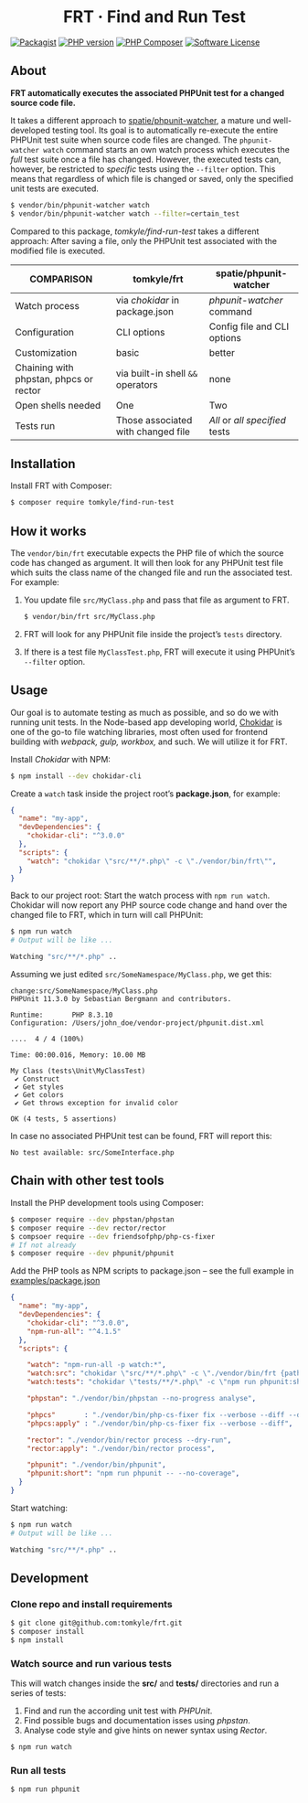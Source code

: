 <h1 align="center">FRT · Find and Run Test</h1>

[![Packagist](https://img.shields.io/packagist/v/tomkyle/find-run-test.svg?style=flat)](https://packagist.org/packages/tomkyle/find-run-test )
[![PHP version](https://img.shields.io/packagist/php-v/tomkyle/find-run-test.svg)](https://packagist.org/packages/tomkyle/find-run-test )
[![PHP Composer](https://github.com/tomkyle/frt/actions/workflows/php.yml/badge.svg)](https://github.com/tomkyle/frt/actions/workflows/php.yml) 
[![Software License](https://img.shields.io/badge/license-MIT-brightgreen.svg)](LICENSE)

## About

**FRT automatically executes the associated PHPUnit test for a changed source code file.**

It takes a different approach to [spatie/phpunit-watcher](https://packagist.org/packages/spatie/phpunit-watcher), a mature und well-developed testing tool. Its goal is to automatically re-execute the entire PHPUnit test suite when source code files are changed. The `phpunit-watcher watch` command starts an own watch process which executes the *full* test suite once a file has changed. However, the executed tests can, however, be restricted to *specific* tests using the  `--filter` option. This means that regardless of which file is changed or saved, only the specified unit tests are executed.

```bash
$ vendor/bin/phpunit-watcher watch
$ vendor/bin/phpunit-watcher watch --filter=certain_test
```

Compared to this package, *tomkyle/find-run-test* takes a different approach: After saving a file, only the PHPUnit test associated with the modified file is executed. 

| COMPARISON                             | tomkyle/frt                        | spatie/phpunit-watcher         |
| -------------------------------------- | ---------------------------------- | ------------------------------ |
| Watch process                          | via *chokidar* in package.json     | *phpunit-watcher* command      |
| Configuration                          | CLI options                        | Config file and CLI options    |
| Customization                          | basic                              | better                         |
| Chaining with phpstan, phpcs or rector | via built-in shell `&&` operators  | none                           |
| Open shells needed                     | One                                | Two                            |
| Tests run                              | Those associated with changed file | *All* or *all specified* tests |

## Installation

Install FRT with Composer:

```bash
$ composer require tomkyle/find-run-test
```

## How it works

The `vendor/bin/frt` executable expects the PHP file of which the source code has changed as argument. It will  then look for any PHPUnit test file which suits the class name of the changed file and run the associated test. For example:

1. You update file `src/MyClass.php` and pass that file as argument to FRT.
   ```bash
   $ vendor/bin/frt src/MyClass.php
   ```

2. FRT will look for any PHPUnit file inside the project’s `tests` directory.

3. If there is a test file `MyClassTest.php`, FRT will execute it using PHPUnit’s `--filter` option.

## Usage

Our goal is to automate testing as much as possible, and so do we with running unit tests. In the Node-based app developing world, [Chokidar](https://www.npmjs.com/package/chokidar) is one of the go-to file watching libraries, most often used for frontend building with *webpack, gulp, workbox,* and such. We will utilize it for FRT. 

Install *Chokidar* with NPM:

```bash
$ npm install --dev chokidar-cli
```

Create a `watch` task inside the project root’s **package.json**, for example:

```json
{
  "name": "my-app",
  "devDependencies": {
    "chokidar-cli": "^3.0.0"
  },
  "scripts": {
    "watch": "chokidar \"src/**/*.php\" -c \"./vendor/bin/frt\"",
  }
}
```

Back to our project root: Start the watch process with `npm run watch`. Chokidar will now report any PHP source code change and hand over the changed file to FRT, which in turn will call PHPUnit:

```bash
$ npm run watch
# Output will be like ...

Watching "src/**/*.php" ..
```

Assuming we just edited `src/SomeNamespace/MyClass.php`, we get this:

```
change:src/SomeNamespace/MyClass.php
PHPUnit 11.3.0 by Sebastian Bergmann and contributors.

Runtime:       PHP 8.3.10
Configuration: /Users/john_doe/vendor-project/phpunit.dist.xml

....  4 / 4 (100%)

Time: 00:00.016, Memory: 10.00 MB

My Class (tests\Unit\MyClassTest)
 ✔ Construct
 ✔ Get styles
 ✔ Get colors
 ✔ Get throws exception for invalid color

OK (4 tests, 5 assertions)
```

In case no associated PHPUnit test can be found, FRT will report this:

```
No test available: src/SomeInterface.php
```

## Chain with other test tools

Install the PHP development tools using Composer:

```bash
$ composer require --dev phpstan/phpstan
$ composer require --dev rector/rector
$ compsoer require --dev friendsofphp/php-cs-fixer
# If not already
$ composer require --dev phpunit/phpunit
```

Add the PHP tools as NPM scripts to package.json – see the full example in [examples/package.json](./examples/package.json)

```json
{
  "name": "my-app",
  "devDependencies": {
    "chokidar-cli": "^3.0.0",
    "npm-run-all": "^4.1.5"
  },
  "scripts": {

    "watch": "npm-run-all -p watch:*",
    "watch:src": "chokidar \"src/**/*.php\" -c \"./vendor/bin/frt {path} && npm run phpstan {path} && npm run rector {path}\"",
    "watch:tests": "chokidar \"tests/**/*.php\" -c \"npm run phpunit:short {path}\"",

    "phpstan": "./vendor/bin/phpstan --no-progress analyse",

    "phpcs"       : "./vendor/bin/php-cs-fixer fix --verbose --diff --dry-run",
    "phpcs:apply" : "./vendor/bin/php-cs-fixer fix --verbose --diff",

    "rector": "./vendor/bin/rector process --dry-run",
    "rector:apply": "./vendor/bin/rector process",

    "phpunit": "./vendor/bin/phpunit",
    "phpunit:short": "npm run phpunit -- --no-coverage",
  }
}
```

Start watching:

```bash
$ npm run watch
# Output will be like ...

Watching "src/**/*.php" ..
```



## Development

### Clone repo and install requirements

```bash
$ git clone git@github.com:tomkyle/frt.git
$ composer install
$ npm install
```

### Watch source and run various tests

This will watch changes inside the **src/** and **tests/** directories and run a series of tests:

1. Find and run the according unit test with *PHPUnit*.
2. Find possible bugs and documentation isses using *phpstan*. 
3. Analyse code style and give hints on newer syntax using *Rector*.

```bash
$ npm run watch
```

### Run all tests

```bash
$ npm run phpunit
```
